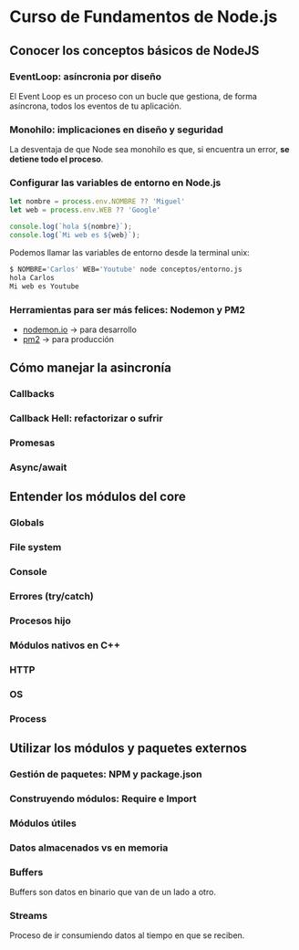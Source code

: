 # Curso de Fundamentos de Node.js

## Conocer los conceptos básicos de NodeJS

### EventLoop: asíncronia por diseño

El Event Loop es un proceso con un bucle que gestiona, de forma asíncrona, todos los eventos de tu aplicación.

### Monohilo: implicaciones en diseño y seguridad

La desventaja de que Node sea monohilo es que, si encuentra un error, **se detiene todo el proceso**.

### Configurar las variables de entorno en Node.js

```javascript
let nombre = process.env.NOMBRE ?? 'Miguel'
let web = process.env.WEB ?? 'Google'

console.log(`hola ${nombre}`);
console.log(`Mi web es ${web}`);

```

Podemos llamar las variables de entorno desde la terminal unix:

```bash
$ NOMBRE='Carlos' WEB='Youtube' node conceptos/entorno.js
hola Carlos
Mi web es Youtube
```

### Herramientas para ser más felices: Nodemon y PM2

- [nodemon.io](https://nodemon.io/) -> para desarrollo
- [pm2](https://pm2.keymetrics.io/) -> para producción

## Cómo manejar la asincronía

### Callbacks

### Callback Hell: refactorizar o sufrir

### Promesas

### Async/await

## Entender los módulos del core

### Globals

### File system

### Console

### Errores (try/catch)

### Procesos hijo

### Módulos nativos en C++

### HTTP

### OS

### Process

## Utilizar los módulos y paquetes externos

### Gestión de paquetes: NPM y package.json

### Construyendo módulos: Require e Import

### Módulos útiles

### Datos almacenados vs en memoria

### Buffers

Buffers son datos en binario que van de un lado a otro.

### Streams

Proceso de ir consumiendo datos al tiempo en que se reciben.
